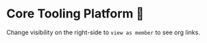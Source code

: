 # Core Tooling Platform 👋
Change visibility on the right-side to `view as member` to see org links.

